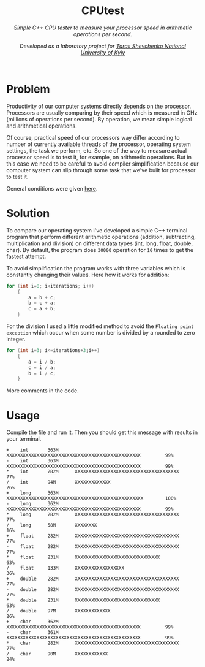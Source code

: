 <h1 align="center">CPUtest</h1>
<p align="center"><i>Simple C++ CPU tester to measure your processor speed in arithmetic operations per second.</i></p>
<p align="center"><i>Developed as a laboratory project for <a href="http://www.univ.kiev.ua/en">Taras Shevchenko National University of Kyiv</a></i></p>
<br>

# Problem

Productivity of our computer systems directly depends on the processor. Processors are usually comparing by their speed which is measured in GHz (millions of operations per second). By operation, we mean simple logical and arithmetical operations. 

Of course, practical speed of our processors way differ according to number of currently available threads of the processor, operating system settings, the task we perform, etc. So one of the way to measure actual processor speed is to test it, for example, on arithmetic operations. But in this case we need to be careful to avoid compiler simplification because our computer system can slip through some task that we've built for processor to test it.

General conditions were given <a href="https://sites.google.com/site/byvkyiv1/arhiteom_stac/arhiteom_lab_01">here</a>.

# Solution

To compare our operating system I've developed a simple C++ terminal program that perform different arithmetic operations (addition, subtracting, multiplication and division) on different data types (int, long, float, double, char). By default, the program 
does `30000` operation for `10` times to get the fastest attempt.

To avoid simplification the program works with three variables which is constantly changing their values. Here how it works for addition:

```cpp
for (int i=0; i<iterations; i++)  
    {
        a = b + c;
        b = c + a;
        c = a + b;
    }
```

For the division I used a little modified method to avoid the `Floating point exception` which occur when some number is divided by a rounded to zero integer.


```cpp
for (int i=3; i<=iterations+3;i++)  
    {
        a = i / b;
        c = i / a;
        b = i / c;
    }
```

More comments in the code.


# Usage

Compile the file and run it. Then you should get this message with results in your terminal.

```
+    int       363M      XXXXXXXXXXXXXXXXXXXXXXXXXXXXXXXXXXXXXXXXXXXXXXXXX         99%     
-    int       363M      XXXXXXXXXXXXXXXXXXXXXXXXXXXXXXXXXXXXXXXXXXXXXXXXX         99%     
*    int       282M      XXXXXXXXXXXXXXXXXXXXXXXXXXXXXXXXXXXXXX                    77%     
/    int       94M       XXXXXXXXXXXXX                                             26%     
+    long      363M      XXXXXXXXXXXXXXXXXXXXXXXXXXXXXXXXXXXXXXXXXXXXXXXXXX        100%    
-    long      362M      XXXXXXXXXXXXXXXXXXXXXXXXXXXXXXXXXXXXXXXXXXXXXXXXX         99%     
*    long      282M      XXXXXXXXXXXXXXXXXXXXXXXXXXXXXXXXXXXXXX                    77%     
/    long      58M       XXXXXXXX                                                  16%     
+    float     282M      XXXXXXXXXXXXXXXXXXXXXXXXXXXXXXXXXXXXXX                    77%     
-    float     282M      XXXXXXXXXXXXXXXXXXXXXXXXXXXXXXXXXXXXXX                    77%     
*    float     231M      XXXXXXXXXXXXXXXXXXXXXXXXXXXXXXX                           63%     
/    float     133M      XXXXXXXXXXXXXXXXXX                                        36%     
+    double    282M      XXXXXXXXXXXXXXXXXXXXXXXXXXXXXXXXXXXXXX                    77%     
-    double    282M      XXXXXXXXXXXXXXXXXXXXXXXXXXXXXXXXXXXXXX                    77%     
*    double    231M      XXXXXXXXXXXXXXXXXXXXXXXXXXXXXXX                           63%     
/    double    97M       XXXXXXXXXXXXX                                             26%     
+    char      362M      XXXXXXXXXXXXXXXXXXXXXXXXXXXXXXXXXXXXXXXXXXXXXXXXX         99%     
-    char      361M      XXXXXXXXXXXXXXXXXXXXXXXXXXXXXXXXXXXXXXXXXXXXXXXXX         99%     
*    char      282M      XXXXXXXXXXXXXXXXXXXXXXXXXXXXXXXXXXXXXX                    77%     
/    char      90M       XXXXXXXXXXXX                                              24%   
```
